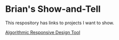 # Brian's Show-and-Tell

This respository has links to projects I want to show.

[Algorithmic Responsive Design Tool](www.tarptiedown.com/response/response-tool.html)

